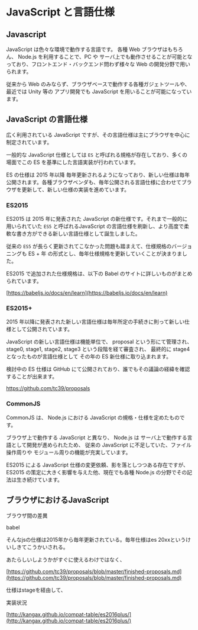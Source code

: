 # JavaScript と言語仕様

## Javascript

JavaScript は色々な環境で動作する言語です。 各種 Web ブラウザはもちろん、 Node.js を利用することで、PC や サーバ上でも動作させることが可能となっており、フロントエンド・バックエンド問わず様々な Web の開発分野で用いられます。

従来から Web のみならず、ブラウザベースで動作する各種ガジェトツールや、最近では Unity 等の アプリ開発でも JavaScript を用いることが可能になっています。

## JavaScript の言語仕様

広く利用されている JavaScript ですが、その言語仕様は主にブラウザを中心に制定されています。

一般的な JavaScript 仕様としては `ES` と呼ばれる規格が存在しており、多くの場面でこの ES を基準にした言語実装が行われています。

ES の仕様は 2015 年以降 毎年更新されるようになっており、新しい仕様は毎年公開されます。各種ブラウザベンダも、毎年公開される言語仕様に合わせてブラウザを更新して、新しい仕様の実装を進めています。

### ES2015

ES2015 は 2015 年に発表された JavaScript の新仕様です。それまで一般的に用いられていた `ES5` と呼ばれるJavaScript の言語仕様を刷新し、より高度で柔軟な書き方ができる新しい言語仕様として誕生しました。

従来の `ES5` が長らく更新されてこなかった問題も踏まえて、仕様規格のバージョニングも ES + 年 の形式とし、毎年仕様規格を更新していくことが決まりました。

ES2015 で追加された仕様規格は、以下の Babel のサイトに詳しいものがまとめられています。

[https://babeljs.io/docs/en/learn](https://babeljs.io/docs/en/learn)

### ES2015+

2015 年以降に発表された新しい言語仕様は毎年所定の手続きに則って新しい仕様として公開されています。

JavaScript の新しい言語仕様は機能単位で、 proposal という形にて管理され、stage0, stage1, stage2, stage3 という段階を経て審査され、
最終的に stage4 となったものが言語仕様として その年の ES 新仕様に取り込まれます。

検討中の ES 仕様は GitHub にて公開されており、誰でもその議論の経緯を確認することが出来ます。

https://github.com/tc39/proposals

### CommonJS

CommonJS は、 Node.js における JavaScript の規格・仕様を定めたものです。

ブラウザ上で動作する JavaScript と異なり、 Node.js は サーバ上で動作する言語として開発が進められたため、
従来の JavaScript に不足していた、ファイル操作周りや モジュール周りの機能が充実しています。

ES2015 による JavaScript 仕様の変更依頼、影を落としつつある存在ですが、
ES2015 の策定に大きく影響を与えた他、現在でも各種 Node.js の分野でその記法は生き続けています。

## ブラウザにおけるJavaScript

ブラウザ間の差異

babel



そんなjsの仕様は2015年から毎年更新されている。毎年仕様はes 20xxというけいしきてこうかいされる。

あたらしいしようかがすぐに使えるわけではなく、

[https://github.com/tc39/proposals/blob/master/finished-proposals.md](https://github.com/tc39/proposals/blob/master/finished-proposals.md)

仕様はstageを経由して、

実装状況

[http://kangax.github.io/compat-table/es2016plus/](http://kangax.github.io/compat-table/es2016plus/)
